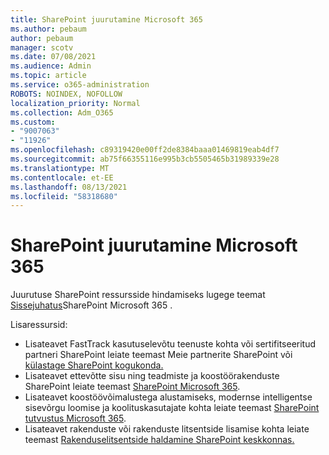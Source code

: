 ```yaml
---
title: SharePoint juurutamine Microsoft 365
ms.author: pebaum
author: pebaum
manager: scotv
ms.date: 07/08/2021
ms.audience: Admin
ms.topic: article
ms.service: o365-administration
ROBOTS: NOINDEX, NOFOLLOW
localization_priority: Normal
ms.collection: Adm_O365
ms.custom:
- "9007063"
- "11926"
ms.openlocfilehash: c89319420e00ff2de8384baaa01469819eab4df7
ms.sourcegitcommit: ab75f66355116e995b3cb5505465b31989339e28
ms.translationtype: MT
ms.contentlocale: et-EE
ms.lasthandoff: 08/13/2021
ms.locfileid: "58318680"
---
```

# <a name="deploy-sharepoint-in-microsoft-365"></a>SharePoint juurutamine Microsoft 365

Juurutuse SharePoint ressursside hindamiseks lugege teemat [Sissejuhatus](https://docs.microsoft.com/sharepoint/introduction)SharePoint Microsoft 365 . 

Lisaressursid: 

- Lisateavet FastTrack kasutuselevõtu teenuste kohta või sertifitseeritud partneri SharePoint leiate teemast Meie [](https://docs.microsoft.com/microsoft-365/sharepoint/sharepoint-partners-sharepoint-support)partnerite SharePoint või [külastage SharePoint kogukonda.](https://techcommunity.microsoft.com/t5/sharepoint/ct-p/SharePoint) 
- Lisateavet ettevõtte sisu ning teadmiste ja koostöörakenduste SharePoint leiate teemast [SharePoint Microsoft 365](https://docs.microsoft.com/sharepoint/introduction#migration). 
- Lisateavet koostöövõimalustega alustamiseks, modernse intelligentse sisevõrgu loomise ja koolituskasutajate kohta leiate teemast [SharePoint tutvustus Microsoft 365](https://docs.microsoft.com/sharepoint/introduction#collaboration). 
- Lisateavet rakenduste või rakenduste litsentside lisamise kohta leiate teemast [Rakenduselitsentside haldamine SharePoint keskkonnas.](https://docs.microsoft.com/sharepoint/manage-app-licenses) 


